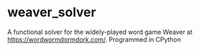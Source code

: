 # weaver_solver
A functional solver for the widely-played word game Weaver at https://wordwormdormdork.com/. Programmed in CPython

